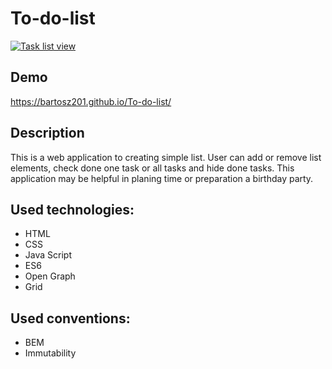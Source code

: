 # To-do-list
[![Task list view](https://i.postimg.cc/mgtqpbdm/webView.png)](https://postimg.cc/K1hJRyhT)
## Demo
https://bartosz201.github.io/To-do-list/
## Description 
This is a web application to creating simple list. User can add or remove list elements, check done one task or all tasks and hide done tasks. This application may be helpful in planing time or  preparation a birthday party.
## Used technologies:
- HTML
- CSS
- Java Script
- ES6
- Open Graph
- Grid
## Used conventions:
- BEM
- Immutability
